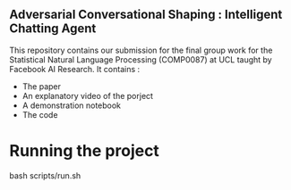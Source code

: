 ## Adversarial Conversational Shaping : Intelligent Chatting Agent 

This repository contains our submission for the final group work for the Statistical Natural Language Processing (COMP0087) at UCL taught by Facebook AI Research. It contains : 

- The paper 
- An explanatory video of the porject
- A demonstration notebook
- The code 

# Running the project 
bash scripts/run.sh

